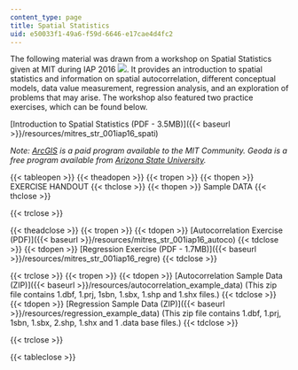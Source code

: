 ```yaml
---
content_type: page
title: Spatial Statistics
uid: e50033f1-49a6-f59d-6646-e17cae4d4fc2
---
```


The following material was drawn from a workshop on Spatial Statistics given at MIT during IAP 2016 ![](/images/educator/icon-question-iap.png). It provides an introduction to spatial statistics and information on spatial autocorrelation, different conceptual models, data value measurement, regression analysis, and an exploration of problems that may arise. The workshop also featured two practice exercises, which can be found below.

[Introduction to Spatial Statistics (PDF - 3.5MB)]({{< baseurl >}}/resources/mitres_str_001iap16_spati)

_Note: [ArcGIS](https://www.arcgis.com/features/) is a paid program available to the MIT Community. Geoda is a free program available from [Arizona State University](https://geodacenter.asu.edu/)._

{{< tableopen >}}
{{< theadopen >}}
{{< tropen >}}
{{< thopen >}}
EXERCISE HANDOUT
{{< thclose >}}
{{< thopen >}}
Sample DATA
{{< thclose >}}

{{< trclose >}}

{{< theadclose >}}
{{< tropen >}}
{{< tdopen >}}
[Autocorrelation Exercise (PDF)]({{< baseurl >}}/resources/mitres_str_001iap16_autoco)
{{< tdclose >}}
{{< tdopen >}}
[Regression Exercise (PDF - 1.7MB)]({{< baseurl >}}/resources/mitres_str_001iap16_regre)
{{< tdclose >}}

{{< trclose >}}
{{< tropen >}}
{{< tdopen >}}
[Autocorrelation Sample Data (ZIP)]({{< baseurl >}}/resources/autocorrelation_example_data) (This zip file contains 1.dbf, 1.prj, 1sbn, 1.sbx, 1.shp and 1.shx files.)
{{< tdclose >}}
{{< tdopen >}}
[Regression Sample Data (ZIP)]({{< baseurl >}}/resources/regression_example_data) (This zip file contains 1.dbf, 1.prj, 1sbn, 1.sbx, 2.shp, 1.shx and 1 .data base files.)
{{< tdclose >}}

{{< trclose >}}

{{< tableclose >}}